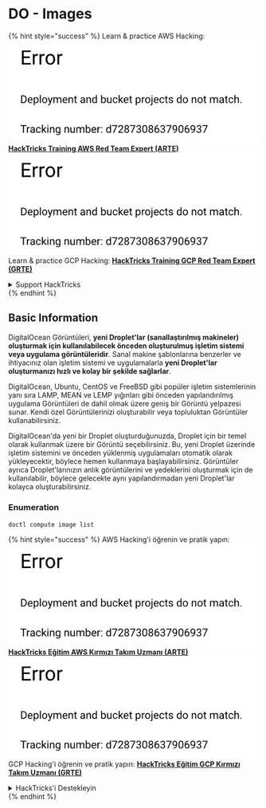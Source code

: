 # DO - Images

{% hint style="success" %}
Learn & practice AWS Hacking:<img src="../../../.gitbook/assets/image (1) (1).png" alt="" data-size="line">[**HackTricks Training AWS Red Team Expert (ARTE)**](https://training.hacktricks.xyz/courses/arte)<img src="../../../.gitbook/assets/image (1) (1).png" alt="" data-size="line">\
Learn & practice GCP Hacking: <img src="../../../.gitbook/assets/image (2).png" alt="" data-size="line">[**HackTricks Training GCP Red Team Expert (GRTE)**<img src="../../../.gitbook/assets/image (2).png" alt="" data-size="line">](https://training.hacktricks.xyz/courses/grte)

<details>

<summary>Support HackTricks</summary>

* Check the [**subscription plans**](https://github.com/sponsors/carlospolop)!
* **Join the** 💬 [**Discord group**](https://discord.gg/hRep4RUj7f) or the [**telegram group**](https://t.me/peass) or **follow** us on **Twitter** 🐦 [**@hacktricks\_live**](https://twitter.com/hacktricks\_live)**.**
* **Share hacking tricks by submitting PRs to the** [**HackTricks**](https://github.com/carlospolop/hacktricks) and [**HackTricks Cloud**](https://github.com/carlospolop/hacktricks-cloud) github repos.

</details>
{% endhint %}

## Basic Information

DigitalOcean Görüntüleri, **yeni Droplet'lar (sanallaştırılmış makineler) oluşturmak için kullanılabilecek önceden oluşturulmuş işletim sistemi veya uygulama görüntüleridir**. Sanal makine şablonlarına benzerler ve ihtiyacınız olan işletim sistemi ve uygulamalarla **yeni Droplet'lar oluşturmanızı hızlı ve kolay bir şekilde sağlarlar**.

DigitalOcean, Ubuntu, CentOS ve FreeBSD gibi popüler işletim sistemlerinin yanı sıra LAMP, MEAN ve LEMP yığınları gibi önceden yapılandırılmış uygulama Görüntüleri de dahil olmak üzere geniş bir Görüntü yelpazesi sunar. Kendi özel Görüntülerinizi oluşturabilir veya topluluktan Görüntüler kullanabilirsiniz.

DigitalOcean'da yeni bir Droplet oluşturduğunuzda, Droplet için bir temel olarak kullanmak üzere bir Görüntü seçebilirsiniz. Bu, yeni Droplet üzerinde işletim sistemini ve önceden yüklenmiş uygulamaları otomatik olarak yükleyecektir, böylece hemen kullanmaya başlayabilirsiniz. Görüntüler ayrıca Droplet'larınızın anlık görüntülerini ve yedeklerini oluşturmak için de kullanılabilir, böylece gelecekte aynı yapılandırmadan yeni Droplet'lar kolayca oluşturabilirsiniz.

### Enumeration
```
doctl compute image list
```
{% hint style="success" %}
AWS Hacking'i öğrenin ve pratik yapın:<img src="../../../.gitbook/assets/image (1) (1).png" alt="" data-size="line">[**HackTricks Eğitim AWS Kırmızı Takım Uzmanı (ARTE)**](https://training.hacktricks.xyz/courses/arte)<img src="../../../.gitbook/assets/image (1) (1).png" alt="" data-size="line">\
GCP Hacking'i öğrenin ve pratik yapın: <img src="../../../.gitbook/assets/image (2).png" alt="" data-size="line">[**HackTricks Eğitim GCP Kırmızı Takım Uzmanı (GRTE)**<img src="../../../.gitbook/assets/image (2).png" alt="" data-size="line">](https://training.hacktricks.xyz/courses/grte)

<details>

<summary>HackTricks'i Destekleyin</summary>

* [**abonelik planlarını**](https://github.com/sponsors/carlospolop) kontrol edin!
* **💬 [**Discord grubuna**](https://discord.gg/hRep4RUj7f) veya [**telegram grubuna**](https://t.me/peass) katılın ya da **Twitter'da** 🐦 [**@hacktricks\_live**](https://twitter.com/hacktricks\_live)**'i takip edin.**
* **Hacking ipuçlarını paylaşmak için** [**HackTricks**](https://github.com/carlospolop/hacktricks) ve [**HackTricks Cloud**](https://github.com/carlospolop/hacktricks-cloud) github reposuna PR gönderin.

</details>
{% endhint %}
